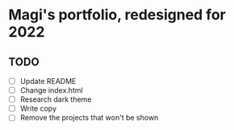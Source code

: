 # Magi's portfolio, redesigned for 2022
## TODO
- [ ] Update README
- [ ] Change index.html
- [ ] Research dark theme
- [ ] Write copy
- [ ] Remove the projects that won't be shown